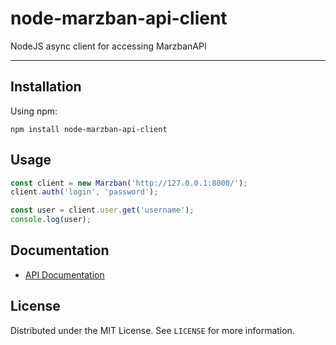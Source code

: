 # node-marzban-api-client
NodeJS async client for accessing MarzbanAPI

------------

## Installation
Using npm:
```shell
npm install node-marzban-api-client
```

## Usage
```javascript
const client = new Marzban('http://127.0.0.1:8000/');
client.auth('login', 'password');

const user = client.user.get('username');
console.log(user);
```

## Documentation
- [API Documentation](https://github.com/ZolanPro/node-marzban-api-client/blob/master/docs/api.md "API Documentation")

## License
Distributed under the MIT License. See `LICENSE` for more information.
